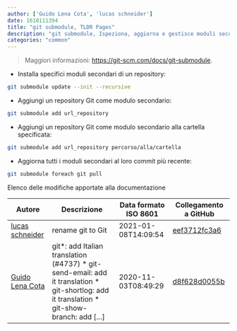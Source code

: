 ```yaml
---
author: ['Guido Lena Cota', 'lucas schneider']
date: 1610111394
title: "git submodule, TLDR Pages"
description: "git submodule, Ispeziona, aggiorna e gestisce moduli secondari (submodule)."
categories: "common"
---
```

> Maggiori informazioni: <https://git-scm.com/docs/git-submodule>.

- Installa specifici moduli secondari di un repository:

```bash
git submodule update --init --recursive
```

- Aggiungi un repository Git come modulo secondario:

```bash
git submodule add url_repository
```

- Aggiungi un repository Git come modulo secondario alla cartella specificata:

```bash
git submodule add url_repository percorso/alla/cartella
```

- Aggiorna tutti i moduli secondari al loro commit più recente:

```bash
git submodule foreach git pull
```
Elenco delle modifiche apportate alla documentazione


Autore | Descrizione | Data formato ISO 8601 | Collegamento a GitHub
------|-----|-----|-----
[lucas schneider](mailto:casdpa@gmail.com) | rename git to Git | 2021-01-08T14:09:54 | [eef3712fc3a6](https://github.com/tldr-pages/tldr/commit/eef3712fc3a6a3774384b2e4ed934583c8349d75)
[Guido Lena Cota](mailto:guido.lenacota@gmail.com) | git*: add Italian translation (#4737) * git-send-email: add it translation * git-shortlog: add it translation * git-show-branch: add [...] | 2020-11-03T08:49:29 | [d8f628d0055b](https://github.com/tldr-pages/tldr/commit/d8f628d0055bff98d5d64a811ea6349dfe245116)


